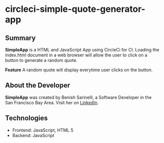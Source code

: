 # circleci-simple-quote-generator-app

## Summary

**SimpleApp** is a HTML and JavaScript App using CircleCi for CI.
Loading the index.html document in a web browser will allow the user to click on a button to generate a random quote.

**Feature**
A random quote will display everytime user clicks on the button.

## About the Developer
**SimpleApp** was created by Benish Sarinelli, a Software Developer in the San Francisco Bay Area.
Visit her on [LinkedIn](https://www.linkedin.com/in/bsarinelli/).

## Technologies
- Frontend: JavaScript, HTML 5
- Backend: JavaScript




